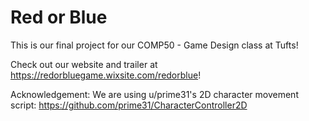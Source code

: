 # Red or Blue

This is our final project for our COMP50 - Game Design class at Tufts!

Check out our website and trailer at https://redorbluegame.wixsite.com/redorblue!

Acknowledgement: We are using u/prime31's 2D character movement script: https://github.com/prime31/CharacterController2D
